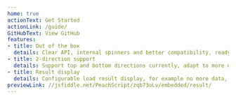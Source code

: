 ```yaml
---
home: true
actionText: Get Started
actionLink: /guide/
GitHubText: View GitHub
features:
- title: Out of the box
  details: Clear API, internal spinners and better compatibility, ready for production immediately
- title: 2-direction support
  details: Support top and bottom directions currently, adapt to more different scenes
- title: Result display
  details: Configurable load result display, for example no more data, no results and etc
previewLink: //jsfiddle.net/PeachScript/zqb73oLv/embedded/result/
---
```

